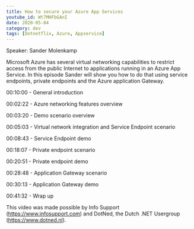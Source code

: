 ```yaml
---
title: How to secure your Azure App Services
youtube_id: Wt7MHFbGAnI
date: 2020-05-04
category: dev
tags: [Dotnetflix, Azure, Appservice]
---
```


Speaker: Sander Molenkamp

Microsoft Azure has several virtual networking capabilities to restrict access from the public Internet to applications running in an Azure App Service. In this episode Sander will show you how to do that using service endpoints, private endpoints and the Azure application Gateway. 

00:10:00 - General introduction

00:02:22 - Azure networking features overview

00:03:20 - Demo scenario overview

00:05:03 - Virtual network integration and Service Endpoint scenario

00:08:43 - Service Endpoint demo

00:18:07 - Private endpoint scenario

00:20:51 - Private endpoint demo

00:28:48 - Application Gateway scenario

00:30:13 - Application Gateway demo

00:41:32 - Wrap up

This video was made possible by Info Support (https://www.infosupport.com) and DotNed, the Dutch .NET Usergroup (https://www.dotned.nl).